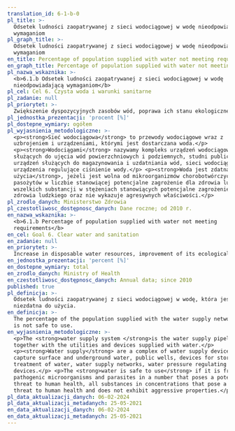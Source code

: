 ```yaml
---
translation_id: 6-1-b-0
pl_title: >-
  Odsetek ludności zaopatrywanej z sieci wodociągowej w wodę nieodpowiadającą
  wymaganiom
pl_graph_title: >-
  Odsetek ludności zaopatrywanej z sieci wodociągowej w wodę nieodpowiadającą
  wymaganiom
en_title: Percentage of population supplied with water not meeting requirements
en_graph_title: Percentage of population supplied with water not meeting requirements
pl_nazwa_wskaznika: >-
  <b>6.1.b Odsetek ludności zaopatrywanej z sieci wodociągowej w wodę
  nieodpowiadającą wymaganiom</b>
pl_cel: Cel 6. Czysta woda i warunki sanitarne
pl_zadanie: null
pl_priorytet: >-
  Zwiększenie dyspozycyjnych zasobów wód, poprawa ich stanu ekologicznego i jakości chemicznej
pl_jednostka_prezentacji: 'procent [%]'
pl_dostepne_wymiary: ogółem
pl_wyjasnienia_metodologiczne: >-
  <p><strong>Sieć wodociągowa</strong> to przewody wodociągowe wraz z
  uzbrojeniem i urządzeniami, którymi jest dostarczana woda.</p>
  <p><strong>Wodociągami</strong> nazywamy kompleks urządzeń wodociągowych
  służących do ujęcia wód powierzchniowych i podziemnych, studni publicznych,
  urządzeń służących do magazynowania i uzdatniania wód, sieci wodociągowe,
  urządzenia regulujące ciśnienie wody.</p> <p><strong>Woda jest zdatna do
  użycia</strong>, jeżeli jest wolna od mikroorganizmów chorobotwórczych i
  pasożytów w liczbie stanowiącej potencjalne zagrożenie dla zdrowia ludzkiego,
  wszelkich substancji w stężeniach stanowiących potencjalne zagrożenie dla
  zdrowia ludzkiego oraz nie wykazuje agresywnych właściwości.</p>
pl_zrodlo_danych: Ministerstwo Zdrowia
pl_czestotliwosc_dostępnosc_danych: Dane roczne; od 2010 r.
en_nazwa_wskaznika: >-
  <b>6.1.b Percentage of population supplied with water not meeting
  requirements</b>
en_cel: Goal 6. Clear water and sanitation
en_zadanie: null
en_priorytet: >-
  Increase in disposable water resources, improvement of its ecological state and chemical quality
en_jednostka_prezentacji: 'percent [%]'
en_dostepne_wymiary: total
en_zrodlo_danych: Ministry of Health
en_czestotliwosc_dostępnosc_danych: Annual data; since 2010
published: true
pl_definicja: >-
  Odsetek ludności zaopatrywanej z sieci wodociągowej w wodę, która jest
  niezdatna do użycia.
en_definicja: >-
  The percentage of the population supplied with the water supply network, which
  is not safe to use.
en_wyjasnienia_metodologiczne: >-
  <p>The <strong>water supply system </strong>is the water supply pipelines
  together with the utilities and devices supplied with water.</p>
  <p><strong>Water supply</strong> are a complex of water supply devices used to
  capture surface and underground water, public wells, devices for storage and
  treatment of water, water supply networks, water pressure regulating
  devices.</p> <p>The <strong>water is safe to use</strong> if it is free from
  pathogenic microorganisms and parasites in a number that poses a potential
  threat to human health, all substances in concentrations that pose a potential
  threat to human health and does not exhibit aggressive properties.</p>
pl_data_aktualizacji_danych: 06-02-2024
pl_data_aktualizacji_metadanych: 25-05-2021
en_data_aktualizacji_danych: 06-02-2024
en_data_aktualizacji_metadanych: 25-05-2021
---
```

